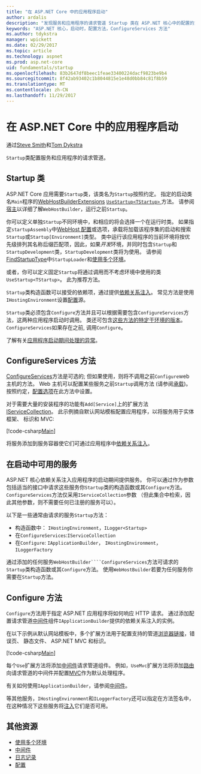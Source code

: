 ```yaml
---
title: "在 ASP.NET Core 中的应用程序启动"
author: ardalis
description: "发现服务和应用程序的请求管道 Startup 类在 ASP.NET 核心中的配置的方式。"
keywords: "ASP.NET 核心，启动时，配置方法，ConfigureServices 方法"
ms.author: tdykstra
manager: wpickett
ms.date: 02/29/2017
ms.topic: article
ms.technology: aspnet
ms.prod: asp.net-core
uid: fundamentals/startup
ms.openlocfilehash: 83b2647df8beec1feae33400224dacf9823be9b4
ms.sourcegitcommit: 8f42ab93402c1b8044815e1e48d0bb84c81f8b59
ms.translationtype: MT
ms.contentlocale: zh-CN
ms.lasthandoff: 11/29/2017
---
```

# <a name="application-startup-in-aspnet-core"></a>在 ASP.NET Core 中的应用程序启动

通过[Steve Smith](https://ardalis.com/)和[Tom Dykstra](https://github.com/tdykstra/)

`Startup`类配置服务和应用程序的请求管道。

## <a name="the-startup-class"></a>Startup 类

ASP.NET Core 应用需要`Startup`类，该类名为`Startup`按照约定。 指定的启动类名`Main`程序的[WebHostBuilderExtensions](https://docs.microsoft.com/aspnet/core/api/microsoft.aspnetcore.hosting.webhostbuilderextensions) [ `UseStartup<TStartup>` ](https://docs.microsoft.com/aspnet/core/api/microsoft.aspnetcore.hosting.webhostbuilderextensions#Microsoft_AspNetCore_Hosting_WebHostBuilderExtensions_UseStartup__1_Microsoft_AspNetCore_Hosting_IWebHostBuilder_)方法。 请参阅[宿主](xref:fundamentals/hosting)以详细了解`WebHostBuilder`，运行之前`Startup`。

你可以定义单独`Startup`不同环境中，和相应的将会选择一个在运行时类。 如果指定`startupAssembly`中[WebHost 配置](https://docs.microsoft.com/aspnet/core/fundamentals/hosting?tabs=aspnetcore2x#configuring-a-host)或选项，承载将加载该程序集的启动和搜索`Startup`或`Startup[Environment]`类型。 类中运行该应用程序的当前环境将按优先级排列其名称后缀匹配项，因此，如果*开发*环境，并同时包含`Startup`和`StartupDevelopment`类，`StartupDevelopment`类将为使用。 请参阅[FindStartupType](https://github.com/aspnet/Hosting/blob/rel/1.1.0/src/Microsoft.AspNetCore.Hosting/Internal/StartupLoader.cs)中`StartupLoader`和[使用多个环境](environments.md#startup-conventions)。

或者，你可以定义固定`Startup`将通过调用而不考虑环境中使用的类`UseStartup<TStartup>`。 此为推荐方法。

`Startup`类构造函数可以接受的依赖项，通过提供[依赖关系注入](xref:fundamentals/dependency-injection)。 常见方法是使用`IHostingEnvironment`设置[配置](xref:fundamentals/configuration/index)源。

`Startup`类必须包含`Configure`方法并且可以根据需要包含`ConfigureServices`方法，这两种应用程序启动时调用。 类还可包含[这些方法的特定于环境的版本](xref:fundamentals/environments#startup-conventions)。 `ConfigureServices`如果存在之前, 调用`Configure`。

了解有关[应用程序启动期间处理的异常](xref:fundamentals/error-handling#startup-exception-handling)。

## <a name="the-configureservices-method"></a>ConfigureServices 方法

[ConfigureServices](https://docs.microsoft.com/aspnet/core/api/microsoft.aspnetcore.hosting.startupbase#Microsoft_AspNetCore_Hosting_StartupBase_ConfigureServices_Microsoft_Extensions_DependencyInjection_IServiceCollection_)方法是可选的; 但如果使用，则将不调用之前`Configure`web 主机的方法。 Web 主机可以配置某些服务之前``Startup``调用方法 (请参阅[承载](xref:fundamentals/hosting))。 按照约定，[配置选项](xref:fundamentals/configuration/index)在此方法中设置。

对于需要大量的安装程序的功能有`Add[Service]`上的扩展方法[IServiceCollection](https://docs.microsoft.com/aspnet/core/api/microsoft.extensions.dependencyinjection.iservicecollection)。 此示例摘自默认网站模板配置应用程序，以将服务用于实体框架、 标识和 MVC:

[!code-csharp[Main](../common/samples/WebApplication1/Startup.cs?highlight=4,7,11&start=40&end=55)]

将服务添加到服务容器使它们可通过应用程序中[依赖关系注入](xref:fundamentals/dependency-injection)。

## <a name="services-available-in-startup"></a>在启动中可用的服务

ASP.NET 核心依赖关系注入应用程序的启动期间提供服务。 你可以通过作为参数包括适当的接口中请求这些服务你`Startup`类的构造函数或其`Configure`方法。 `ConfigureServices`方法仅采用`IServiceCollection`参数 （但此集合中检索，因此其他参数，则不需要任何已注册的服务可以）。

以下是一些通常由请求的服务`Startup`方法：

* 构造函数中： `IHostingEnvironment`，`ILogger<Startup>`
* 在`ConfigureServices`:`IServiceCollection`
* 在`Configure`: `IApplicationBuilder`， `IHostingEnvironment`，`ILoggerFactory`

通过添加的任何服务``WebHostBuilder````ConfigureServices``方法可请求的``Startup``类构造函数或其``Configure``方法。 使用`WebHostBuilder`若要为任何服务你需要在`Startup`方法。

## <a name="the-configure-method"></a>Configure 方法

`Configure`方法用于指定 ASP.NET 应用程序将如何响应 HTTP 请求。 通过添加配置请求管道[中间件](middleware.md)组件`IApplicationBuilder`提供的依赖关系注入的实例。

在以下示例从默认网站模板中，多个扩展方法用于配置支持的管道[浏览器链接](http://vswebessentials.com/features/browserlink)，错误页、 静态文件、 ASP.NET MVC 和标识。

[!code-csharp[Main](../common/samples/WebApplication1/Startup.cs?highlight=8,9,10,14,17,19,21&start=58&end=84)]

每个`Use`扩展方法将添加[中间件](xref:fundamentals/middleware)请求管道组件。 例如，`UseMvc`扩展方法将添加[路由](routing.md)向请求管道的中间件并配置[MVC](xref:mvc/overview)作为默认处理程序。

有关如何使用`IApplicationBuilder`，请参阅[中间件](xref:fundamentals/middleware)。

等其他服务，`IHostingEnvironment`和`ILoggerFactory`还可以指定在方法签名中，在这种情况下这些服务将[注入](dependency-injection.md)它们是否可用。 

## <a name="additional-resources"></a>其他资源

* [使用多个环境](xref:fundamentals/environments)
* [中间件](xref:fundamentals/middleware)
* [日志记录](xref:fundamentals/logging/index)
* [配置](xref:fundamentals/configuration/index)
